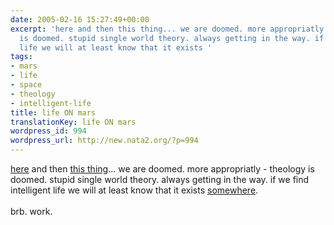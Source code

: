 ```yaml
---
date: 2005-02-16 15:27:49+00:00
excerpt: 'here and then this thing... we are doomed. more appropriatly - theology
  is doomed. stupid single world theory. always getting in the way. if we find intelligent
  life we will at least know that it exists '
tags:
- mars
- life
- space
- theology
- intelligent-life
title: life ON mars
translationKey: life ON mars
wordpress_id: 994
wordpress_url: http://new.nata2.org/?p=994
---
```


<A href="http://www.space.com/scienceastronomy/mars_life_050216.html">here</a> and then <a href="http://www.space.com/imageoftheday/image_of_day_050111.html">this thing</a>... we are doomed. more appropriatly - theology is doomed. stupid single world theory. always getting in the way. if we find intelligent life we will at least know that it exists <a href="http://legis.state.nm.us/Sessions/05%20Regular/bills/senate/SB0291.html">somewhere</a>. <br/><br/>brb. work.